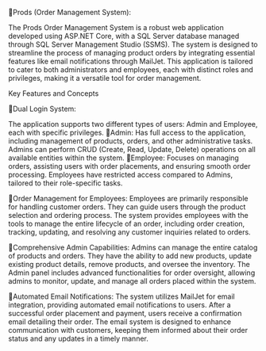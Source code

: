 🔸Prods (Order Management System):

The Prods Order Management System is a robust web application developed using ASP.NET Core, 
with a SQL Server database managed through SQL Server Management Studio (SSMS). The system is designed to
streamline the process of managing product orders by integrating essential features like email notifications through MailJet.
This application is tailored to cater to both administrators and employees, each with distinct roles and privileges, making it a versatile tool for order management.

Key Features and Concepts

🔸Dual Login System:

The application supports two different types of users: Admin and Employee, each with specific privileges.
        🔹Admin: Has full access to the application, including management of products, orders, and other administrative tasks. Admins can perform CRUD (Create, Read, Update, Delete) operations on all available entities within the system.
        🔹Employee: Focuses on managing orders, assisting users with order placements, and ensuring smooth order processing. Employees have restricted access compared to Admins, tailored to their role-specific tasks.

🔸Order Management for Employees:
Employees are primarily responsible for handling customer orders. They can guide users through the product selection and ordering process.
The system provides employees with the tools to manage the entire lifecycle of an order, including order creation, tracking, updating, and resolving any customer inquiries related to orders.



🔸Comprehensive Admin Capabilities:
Admins can manage the entire catalog of products and orders. They have the ability to add new products, update existing product details, remove products, and oversee the inventory.
The Admin panel includes advanced functionalities for order oversight, allowing admins to monitor, update, and manage all orders placed within the system.

🔸Automated Email Notifications:
The system utilizes MailJet for email integration, providing automated email notifications to users. After a successful order placement and payment, users receive a confirmation email detailing their order.
The email system is designed to enhance communication with customers, keeping them informed about their order status and any updates in a timely manner.

